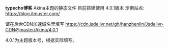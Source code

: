 **typecho博客** 
Akina主题的静态文件
目前搭建使用 4.0.1版本
示例站点:
https://blog.itmuster.com/

请在后台CDN加速域名里填写
https://cdn.jsdelivr.net/gh/hanzhenlin/Jsdelivr-CDN@master/Akina/4.0.1

4.0.1为主题版本号，根据实际填写。
